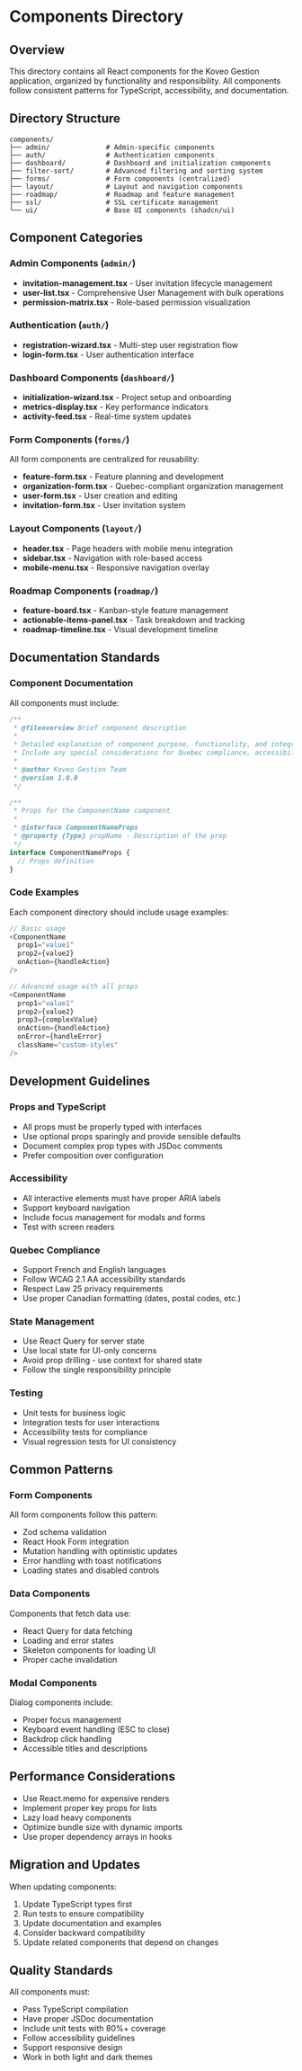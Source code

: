 # Components Directory

## Overview

This directory contains all React components for the Koveo Gestion application, organized by functionality and responsibility. All components follow consistent patterns for TypeScript, accessibility, and documentation.

## Directory Structure

```text
components/
├── admin/              # Admin-specific components
├── auth/               # Authentication components
├── dashboard/          # Dashboard and initialization components
├── filter-sort/        # Advanced filtering and sorting system
├── forms/              # Form components (centralized)
├── layout/             # Layout and navigation components
├── roadmap/            # Roadmap and feature management
├── ssl/                # SSL certificate management
└── ui/                 # Base UI components (shadcn/ui)
```

## Component Categories

### Admin Components (`admin/`)

- **invitation-management.tsx** - User invitation lifecycle management
- **user-list.tsx** - Comprehensive User Management with bulk operations
- **permission-matrix.tsx** - Role-based permission visualization

### Authentication (`auth/`)

- **registration-wizard.tsx** - Multi-step user registration flow
- **login-form.tsx** - User authentication interface

### Dashboard Components (`dashboard/`)

- **initialization-wizard.tsx** - Project setup and onboarding
- **metrics-display.tsx** - Key performance indicators
- **activity-feed.tsx** - Real-time system updates

### Form Components (`forms/`)

All form components are centralized for reusability:

- **feature-form.tsx** - Feature planning and development
- **organization-form.tsx** - Quebec-compliant organization management
- **user-form.tsx** - User creation and editing
- **invitation-form.tsx** - User invitation system

### Layout Components (`layout/`)

- **header.tsx** - Page headers with mobile menu integration
- **sidebar.tsx** - Navigation with role-based access
- **mobile-menu.tsx** - Responsive navigation overlay

### Roadmap Components (`roadmap/`)

- **feature-board.tsx** - Kanban-style feature management
- **actionable-items-panel.tsx** - Task breakdown and tracking
- **roadmap-timeline.tsx** - Visual development timeline

## Documentation Standards

### Component Documentation

All components must include:

```typescript
/**
 * @fileoverview Brief component description
 *
 * Detailed explanation of component purpose, functionality, and integration.
 * Include any special considerations for Quebec compliance, accessibility, etc.
 *
 * @author Koveo Gestion Team
 * @version 1.0.0
 */

/**
 * Props for the ComponentName component
 *
 * @interface ComponentNameProps
 * @property {Type} propName - Description of the prop
 */
interface ComponentNameProps {
  // Props definition
}
```

### Code Examples

Each component directory should include usage examples:

```typescript
// Basic usage
<ComponentName
  prop1="value1"
  prop2={value2}
  onAction={handleAction}
/>

// Advanced usage with all props
<ComponentName
  prop1="value1"
  prop2={value2}
  prop3={complexValue}
  onAction={handleAction}
  onError={handleError}
  className="custom-styles"
/>
```

## Development Guidelines

### Props and TypeScript

- All props must be properly typed with interfaces
- Use optional props sparingly and provide sensible defaults
- Document complex prop types with JSDoc comments
- Prefer composition over configuration

### Accessibility

- All interactive elements must have proper ARIA labels
- Support keyboard navigation
- Include focus management for modals and forms
- Test with screen readers

### Quebec Compliance

- Support French and English languages
- Follow WCAG 2.1 AA accessibility standards
- Respect Law 25 privacy requirements
- Use proper Canadian formatting (dates, postal codes, etc.)

### State Management

- Use React Query for server state
- Use local state for UI-only concerns
- Avoid prop drilling - use context for shared state
- Follow the single responsibility principle

### Testing

- Unit tests for business logic
- Integration tests for user interactions
- Accessibility tests for compliance
- Visual regression tests for UI consistency

## Common Patterns

### Form Components

All form components follow this pattern:

- Zod schema validation
- React Hook Form integration
- Mutation handling with optimistic updates
- Error handling with toast notifications
- Loading states and disabled controls

### Data Components

Components that fetch data use:

- React Query for data fetching
- Loading and error states
- Skeleton components for loading UI
- Proper cache invalidation

### Modal Components

Dialog components include:

- Proper focus management
- Keyboard event handling (ESC to close)
- Backdrop click handling
- Accessible titles and descriptions

## Performance Considerations

- Use React.memo for expensive renders
- Implement proper key props for lists
- Lazy load heavy components
- Optimize bundle size with dynamic imports
- Use proper dependency arrays in hooks

## Migration and Updates

When updating components:

1. Update TypeScript types first
2. Run tests to ensure compatibility
3. Update documentation and examples
4. Consider backward compatibility
5. Update related components that depend on changes

## Quality Standards

All components must:

- Pass TypeScript compilation
- Have proper JSDoc documentation
- Include unit tests with 80%+ coverage
- Follow accessibility guidelines
- Support responsive design
- Work in both light and dark themes
